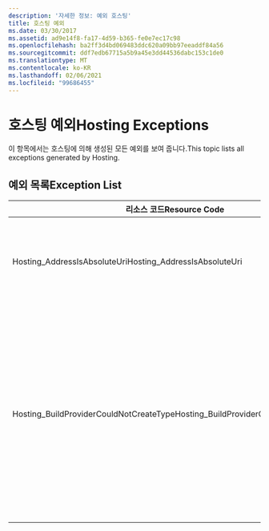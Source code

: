 ```yaml
---
description: '자세한 정보: 예외 호스팅'
title: 호스팅 예외
ms.date: 03/30/2017
ms.assetid: ad9e14f8-fa17-4d59-b365-fe0e7ec17c98
ms.openlocfilehash: ba2ff3d4bd069483ddc620a09bb97eeaddf84a56
ms.sourcegitcommit: ddf7edb67715a5b9a45e3dd44536dabc153c1de0
ms.translationtype: MT
ms.contentlocale: ko-KR
ms.lasthandoff: 02/06/2021
ms.locfileid: "99686455"
---
```

# <a name="hosting-exceptions"></a><span data-ttu-id="79185-103">호스팅 예외</span><span class="sxs-lookup"><span data-stu-id="79185-103">Hosting Exceptions</span></span>

<span data-ttu-id="79185-104">이 항목에서는 호스팅에 의해 생성된 모든 예외를 보여 줍니다.</span><span class="sxs-lookup"><span data-stu-id="79185-104">This topic lists all exceptions generated by Hosting.</span></span>  
  
## <a name="exception-list"></a><span data-ttu-id="79185-105">예외 목록</span><span class="sxs-lookup"><span data-stu-id="79185-105">Exception List</span></span>  
  
|<span data-ttu-id="79185-106">리소스 코드</span><span class="sxs-lookup"><span data-stu-id="79185-106">Resource Code</span></span>|<span data-ttu-id="79185-107">리소스 문자열</span><span class="sxs-lookup"><span data-stu-id="79185-107">Resource String</span></span>|  
|-------------------|---------------------|  
|<span data-ttu-id="79185-108">Hosting_AddressIsAbsoluteUri</span><span class="sxs-lookup"><span data-stu-id="79185-108">Hosting_AddressIsAbsoluteUri</span></span>|<span data-ttu-id="79185-109">전체 URI가 허용되지 않습니다.</span><span class="sxs-lookup"><span data-stu-id="79185-109">The full URI is not allowed.</span></span> <span data-ttu-id="79185-110">ServiceHostingEnvironment.EnsureServiceAvailable API에는 전체 URI가 허용되지 않습니다.</span><span class="sxs-lookup"><span data-stu-id="79185-110">Full URIs are not allowed for the ServiceHostingEnvironment.EnsureServiceAvailable API.</span></span> <span data-ttu-id="79185-111">해당 서비스의 가상 경로를 사용하십시오.</span><span class="sxs-lookup"><span data-stu-id="79185-111">Use a virtual path for the corresponding service.</span></span>|  
|<span data-ttu-id="79185-112">Hosting_BuildProviderCouldNotCreateType</span><span class="sxs-lookup"><span data-stu-id="79185-112">Hosting_BuildProviderCouldNotCreateType</span></span>|<span data-ttu-id="79185-113">서비스를 컴파일하는 동안 지정된 CLR 형식을 로드할 수 없습니다.</span><span class="sxs-lookup"><span data-stu-id="79185-113">The specified CLR type cannot be loaded during service compilation.</span></span> <span data-ttu-id="79185-114">이 형식이 응용 프로그램의 \\ \bin 디렉터리에 있는 컴파일된 어셈블리에 포함 되어 \\ 있거나 전역 어셈블리 캐시에 설치 된 어셈블리에 있는 소스 App_Code 파일에 정의 되어 있는지 확인 하십시오.</span><span class="sxs-lookup"><span data-stu-id="79185-114">Verify that this type is either defined in a source file located in the application's \\\App_Code directory, contained in a compiled assembly located in the application's \\\bin directory, or present in an assembly installed in the Global Assembly Cache.</span></span> <span data-ttu-id="79185-115">형식 이름은 대/소문자를 구분합니다.</span><span class="sxs-lookup"><span data-stu-id="79185-115">The type name is case-sensitive.</span></span> <span data-ttu-id="79185-116">\\\ App_Code 및 \bin과 같은 디렉터리는 \\ 응용 프로그램의 루트 디렉터리에 있어야 합니다.</span><span class="sxs-lookup"><span data-stu-id="79185-116">The directories such as \\\App_Code and \\\bin must be located in the application's root directory.</span></span> <span data-ttu-id="79185-117">\\\ App_Code 및 \\ \bin 디렉터리는 하위 디렉터리에 중첩 될 수 없습니다.</span><span class="sxs-lookup"><span data-stu-id="79185-117">The \\\App_Code and \\\bin directories cannot be nested in subdirectories.</span></span>|
